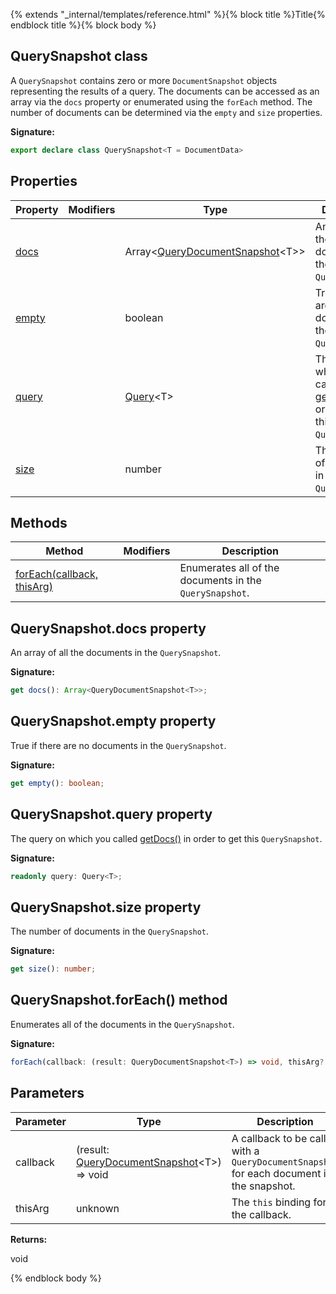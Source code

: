{% extends "_internal/templates/reference.html" %}{% block title %}Title{% endblock title %}{% block body %}
## QuerySnapshot class

A `QuerySnapshot` contains zero or more `DocumentSnapshot` objects representing the results of a query. The documents can be accessed as an array via the `docs` property or enumerated using the `forEach` method. The number of documents can be determined via the `empty` and `size` properties.

<b>Signature:</b>

```typescript
export declare class QuerySnapshot<T = DocumentData> 
```

## Properties

|  Property | Modifiers | Type | Description |
|  --- | --- | --- | --- |
|  [docs](./firestore_lite.querysnapshot.md#querysnapshotdocs_property) |  | Array&lt;[QueryDocumentSnapshot](./firestore_lite.querydocumentsnapshot.md#querydocumentsnapshot_class)<!-- -->&lt;T&gt;&gt; | An array of all the documents in the <code>QuerySnapshot</code>. |
|  [empty](./firestore_lite.querysnapshot.md#querysnapshotempty_property) |  | boolean | True if there are no documents in the <code>QuerySnapshot</code>. |
|  [query](./firestore_lite.querysnapshot.md#querysnapshotquery_property) |  | [Query](./firestore_lite.query.md#query_class)<!-- -->&lt;T&gt; | The query on which you called [getDocs()](./firestore_.md#getdocs_function) in order to get this <code>QuerySnapshot</code>. |
|  [size](./firestore_lite.querysnapshot.md#querysnapshotsize_property) |  | number | The number of documents in the <code>QuerySnapshot</code>. |

## Methods

|  Method | Modifiers | Description |
|  --- | --- | --- |
|  [forEach(callback, thisArg)](./firestore_lite.querysnapshot.md#querysnapshotforeach_method) |  | Enumerates all of the documents in the <code>QuerySnapshot</code>. |

## QuerySnapshot.docs property

An array of all the documents in the `QuerySnapshot`<!-- -->.

<b>Signature:</b>

```typescript
get docs(): Array<QueryDocumentSnapshot<T>>;
```

## QuerySnapshot.empty property

True if there are no documents in the `QuerySnapshot`<!-- -->.

<b>Signature:</b>

```typescript
get empty(): boolean;
```

## QuerySnapshot.query property

The query on which you called [getDocs()](./firestore_.md#getdocs_function) in order to get this `QuerySnapshot`<!-- -->.

<b>Signature:</b>

```typescript
readonly query: Query<T>;
```

## QuerySnapshot.size property

The number of documents in the `QuerySnapshot`<!-- -->.

<b>Signature:</b>

```typescript
get size(): number;
```

## QuerySnapshot.forEach() method

Enumerates all of the documents in the `QuerySnapshot`<!-- -->.

<b>Signature:</b>

```typescript
forEach(callback: (result: QueryDocumentSnapshot<T>) => void, thisArg?: unknown): void;
```

## Parameters

|  Parameter | Type | Description |
|  --- | --- | --- |
|  callback | (result: [QueryDocumentSnapshot](./firestore_lite.querydocumentsnapshot.md#querydocumentsnapshot_class)<!-- -->&lt;T&gt;) =&gt; void | A callback to be called with a <code>QueryDocumentSnapshot</code> for each document in the snapshot. |
|  thisArg | unknown | The <code>this</code> binding for the callback. |

<b>Returns:</b>

void

{% endblock body %}
